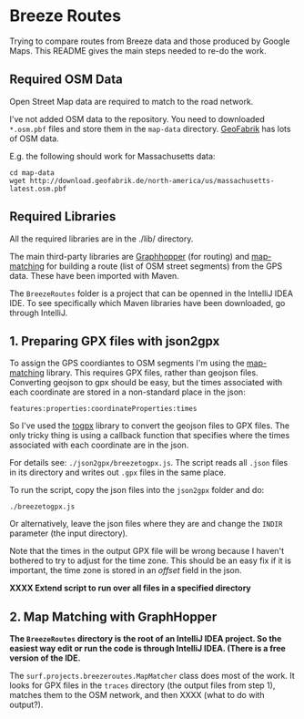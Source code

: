 # Breeze Routes

Trying to compare routes from Breeze data and those produced by Google Maps. This README gives the main steps needed to re-do the work.

## Required OSM Data

Open Street Map data are required to match to the road network. 

I've not added OSM data to the repository. You need to downloaded `*.osm.pbf` files and store them in the `map-data` directory. [GeoFabrik](http://download.geofabrik.de) has lots of OSM data.

E.g. the following should work for Massachusetts data:

```
cd map-data
wget http://download.geofabrik.de/north-america/us/massachusetts-latest.osm.pbf 
```

## Required Libraries

All the required libraries are in the ./lib/ directory. 

The main third-party libraries are [Graphhopper](https://github.com/graphhopper/graphhopper) (for routing) and [map-matching](https://github.com/graphhopper/map-matching) for building a route (list of OSM street segments) from the GPS data. These have been imported with Maven.

The `BreezeRoutes` folder is a project that can be openned in the IntelliJ IDEA IDE. To see specifically which Maven libraries have been downloaded, go through IntelliJ.

## 1. Preparing GPX files with json2gpx

To assign the GPS coordiantes to OSM segments I'm using the [map-matching](https://github.com/graphhopper/map-matching) library. This requires GPX files, rather than geojson files. Converting geojson to gpx should be easy, but the times associated with each coordinate are stored in a non-standard place in the json:

```
features:properties:coordinateProperties:times
```

So I've used the [togpx](https://github.com/tyrasd/togpx) library to convert the geojson files to GPX files. The only tricky thing is using a callback function that specifies where the times associated with each coordinate are in the json.

For details see: `./json2gpx/breezetogpx.js`. The script reads all `.json` files in its directory and writes out `.gpx` files in the same place.

To run the script, copy the json files into the `json2gpx` folder and do:

```
./breezetogpx.js
```

Or alternatively, leave the json files where they are and change the `INDIR` parameter (the input directory).

Note that the times in the output GPX file will be wrong because I haven't bothered to try to adjust for the time zone. This should be an easy fix if it is important, the time zone is stored in an _offset_ field in the json.

**XXXX Extend script to run over all files in a specified directory**

## 2. Map Matching with GraphHopper

**The `BreezeRoutes` directory is the root of an IntelliJ IDEA project. So the easiest way edit or run the code is through IntelliJ IDEA. (There is a free version of the IDE.**

The `surf.projects.breezeroutes.MapMatcher` class does most of the work. It looks for GPX files in the `traces` directory (the output files from step 1), matches them to the OSM network, and then XXXX (what to do with output?).
